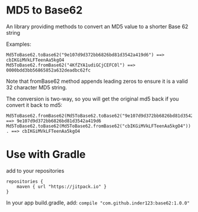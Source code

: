 # MD5 to Base62

An library providing methods to convert an MD5 value to a shorter Base 62 string

Examples:
```
Md5ToBase62.toBase62("9e107d9d372bb6826bd81d3542a419d6") ==>  cbIKGiMVkLFTeenAa5kgO4
Md5ToBase62.fromBase62("4KfZYA1udiGCjCEFC0l") ==>  0000bdd3bb56865852a632deadbc62fc
```
Note that fromBase62 method appends leading zeros to ensure it is a valid 32 character MD5 string.

The conversion is two-way, so you will get the original md5 back if you convert it back to md5:

```
Md5ToBase62.fromBase62(Md5ToBase62.toBase62("9e107d9d372bb6826bd81d3542a419d6"))  ==> 9e107d9d372bb6826bd81d3542a419d6
Md5ToBase62.toBase62(Md5ToBase62.fromBase62("cbIKGiMVkLFTeenAa5kgO4")) . ==> cbIKGiMVkLFTeenAa5kgO4
```

# Use with Gradle
add to your repositories

```
repositories {
    maven { url "https://jitpack.io" }
}
```
    
In your app build.gradle, add:  `compile "com.github.inder123:base62:1.0.0"`
